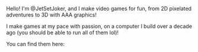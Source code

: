Hello! I'm @JetSetJoker, and I make video games for fun, from 2D pixelated adventures to 3D with AAA graphics!

I make games at my pace with passion, on a computer I build over a decade ago (you should be able to run all of them lol)!

You can find them here:



<!---
JetSetJoker/JetSetJoker is a ✨ special ✨ repository because its `README.md` (this file) appears on your GitHub profile.
You can click the Preview link to take a look at your changes.
--->
